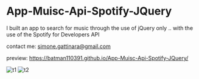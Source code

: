 # App-Muisc-Api-Spotify-JQuery
 I built an app to search for music through the use of jQuery only .. 
 with the use of the Spotify for Developers API

contact me: simone.gattinara@gmail.com

preview:
https://batman110391.github.io/App-Muisc-Api-Spotify-JQuery/

![t1](https://user-images.githubusercontent.com/74873935/104648262-313abd80-56b3-11eb-9a7b-b4b93c797e8e.JPG)
![t2](https://user-images.githubusercontent.com/74873935/104648274-339d1780-56b3-11eb-8096-a881308b9e7e.JPG)
